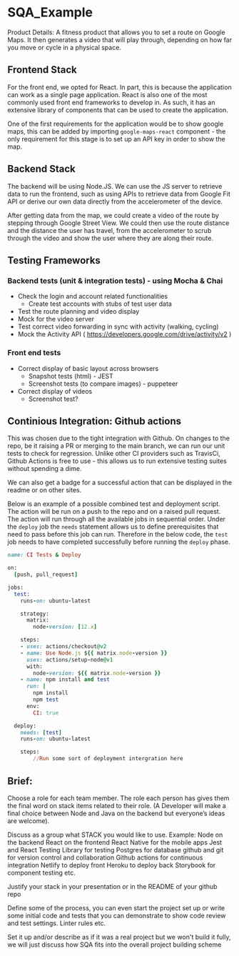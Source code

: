 # SQA_Example

Product Details: 
A fitness product that allows you to set a route on Google Maps. It then generates a video that will play through, depending on how far you move or cycle in a physical space.

## Frontend Stack
For the front end, we opted for React. 
In part, this is because the application can work as a single page application. 
React is also one of the most commonly used front end frameworks to develop in. As such, it has an extensive library of components that can be used to create the application. 

One of the first requirements for the application would be to show google maps, this can be added by importing `google-maps-react` component - the only requirement for this stage is to set up an API key in order to show the map.

## Backend Stack
The backend will be using Node.JS. We can use the JS server to retrieve data to run the frontend, such as using APIs to retrieve data from Google Fit API or derive our own data directly from the accelerometer of the device.

After getting data from the map, we could create a video of the route by stepping through Google Street View. We could then use the route distance and the distance the user has travel, from the accelerometer to scrub through the video and show the user where they are along their route. 

## Testing Frameworks

### Backend tests (unit & integration tests) - using Mocha & Chai

- Check the login and account related functionalities
  - Create test accounts with stubs of test user data
- Test the route planning and video display
- Mock for the video server
- Test correct video forwarding in sync with activity (walking, cycling)
- Mock the Activity API ( https://developers.google.com/drive/activity/v2 )

### Front end tests

- Correct display of basic layout across browsers
  - Snapshot tests (html) - JEST
  - Screenshot tests (to compare images) - puppeteer
- Correct display of videos
  - Screenshot test?

## Continious Integration: Github actions
This was chosen due to the tight integration with Github. On changes to the repo, be it raising a PR or merging to the main branch, we can run our unit tests to check for regression. Unlike other CI providers such as TravisCi, Github Actions is free to use - this allows us to run extensive testing suites without spending a dime. 

We can also get a badge for a successful action that can be displayed in the readme or on other sites.

Below is an example of a possible combined test and deployment script.
The action will be run on a push to the repo and on a raised pull request.
The action will run through all the available jobs in sequential order. 
Under the `deploy` job the `needs` statement allows us to define prerequisites that need to pass before this job can run. Therefore in the below code, the `test` job needs to have completed successfully before running the `deploy` phase.

```ruby
name: CI Tests & Deploy

on:
  [push, pull_request]

jobs:
  test:
    runs-on: ubuntu-latest

    strategy:
      matrix:
        node-version: [12.x]

    steps:
    - uses: actions/checkout@v2
    - name: Use Node.js ${{ matrix.node-version }}
      uses: actions/setup-node@v1
      with:
        node-version: ${{ matrix.node-version }}
    - name: npm install and test
      run: |
        npm install
        npm test
      env:
        CI: true

  deploy:
    needs: [test]
    runs-on: ubuntu-latest

    steps:
        //Run some sort of deployment intergration here
```


## Brief:
Choose a role for each team member. 
The role each person has gives them the final word on stack items related to their role. (A Developer will make a final choice between Node and Java on the backend but everyone’s ideas are welcome).

Discuss as a group what STACK you would like to use.
Example:
Node on the backend
React on the frontend
React Native for the mobile apps
Jest and React Testing Library for testing
Postgres for database
github and git for version control and collaboration
Github actions for continuous integration
Netlify to deploy front
Heroku to deploy back
Storybook for component testing
etc.

Justify your stack in your presentation or in the README of your github repo

Define some of the process, you can even start the project set up or write some initial code and tests that you can demonstrate to show code review and test settings. Linter rules etc.

Set it up and/or describe as if it was a real project but we won't build it fully, we will just discuss how SQA fits into the overall project building scheme
